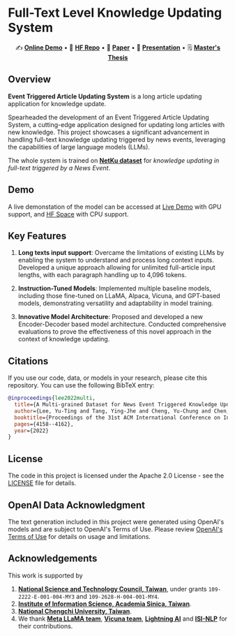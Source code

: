# Full-Text Level Knowledge Updating System

<p align="center">
✍️ <a href="http://140.119.164.212:7840" target="_blank"><b>Online Demo</b></a> 
•
🤗 <a href="https://huggingface.co/theQuert" target="_blank"><b>HF Repo</b></a>
•
📃 <a href="https://dl.acm.org/doi/10.1145/3511808.3557537" target="_blank"><b>Paper</b></a>  
•
📎 <a href="https://github.com/theQuert/Event-Triggered-Article-Updating-System/tree/main/docs/YTLee_s_Oral_Presentation.pdf" target="_blank"><b>Presentation</b></a>
•
🗒️ <a href="https://drive.google.com/file/d/1RzfgyGdtvYvein9Z34xLVSlGLViz_UH9/view?usp=sharing" target="_blank"><b>Master's Thesis</b></a>

## Overview
**Event Triggered Article Updating System** is a long article updating application for knowledge update.

Spearheaded the development of an Event Triggered Article Updating System, a cutting-edge application designed for updating long articles with new knowledge. This project showcases a significant advancement in handling full-text knowledge updating triggered by news events, leveraging the capabilities of large language models (LLMs).

The whole system is trained on [**NetKu dataset**](https://github.com/hhhuang/NetKu) for *knowledge updating in full-text triggered by a News Event*.

## Demo
A live demonstation of the model can be accessed at [Live Demo](http://140.119.164.212:7840) with GPU support, and [HF Space](https://huggingface.co/spaces/theQuert/Event-Triggered-Article-Updating-System) with CPU support.

## Key Features
1. **Long texts input support**: Overcame the limitations of existing LLMs by enabling the system to understand and process long context inputs. Developed a unique approach allowing for unlimited full-article input lengths, with each paragraph handling up to 4,096 tokens.

2. **Instruction-Tuned Models**: Implemented multiple baseline models, including those fine-tuned on LLaMA, Alpaca, Vicuna, and GPT-based models, demonstrating versatility and adaptability in model training.

3. **Innovative Model Architecture**: Proposed and developed a new Encoder-Decoder based model architecture. Conducted comprehensive evaluations to prove the effectiveness of this novel approach in the context of knowledge updating.


## Citations
If you use our code, data, or models in your research, please cite this repository. You can use the following BibTeX entry:

```bibtex
@inproceedings{lee2022multi,
  title={A Multi-grained Dataset for News Event Triggered Knowledge Update},
  author={Lee, Yu-Ting and Tang, Ying-Jhe and Cheng, Yu-Chung and Chen, Pai-Lin and Li, Tsai-Yen and Huang, Hen-Hsen},
  booktitle={Proceedings of the 31st ACM International Conference on Information \& Knowledge Management},
  pages={4158--4162},
  year={2022}
}
```

## License
The code in this project is licensed under the Apache 2.0 License - see the [LICENSE](LICENSE) file for details.

## OpenAI Data Acknowledgment
The text generation included in this project were generated using OpenAI's models and are subject to OpenAI's Terms of Use. Please review [OpenAI's Terms of Use](https://openai.com/policies/terms-of-use) for details on usage and limitations.

## Acknowledgements
This work is supported by 
1. [**National Science and Technology Council, Taiwan**](https://www.nstc.gov.tw/?l=en), under grants `109-2222-E-001-004-MY3` and `109-2628-H-004-001-MY4`.
2. [**Institute of Information Science, Academia Sinica, Taiwan**](https://www.iis.sinica.edu.tw/en/index.html/).
3. [**National Chengchi University, Taiwan**](https://www.nccu.edu.tw/).
4. We thank [**Meta LLaMA team**](https://github.com/facebookresearch/llama), [**Vicuna team**](https://github.com/lm-sys/FastChat), [**Lightning AI**](https://lightning.ai/) and [**ISI-NLP**](https://github.com/isi-nlp/NewsEdits) for their contributions.

